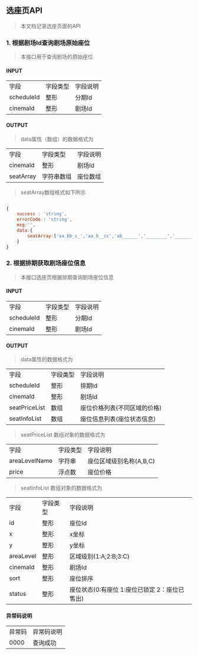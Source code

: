 ## 选座页API 

>本文档记录选座页面的API

### 1. 根据剧场Id查询剧场原始座位

>本接口用于查询剧场的原始座位

#### INPUT

<table>
    <tr>
        <td>字段</td>
        <td>字段类型</td>
        <td>字段说明</td>
    </tr>
    <tr>
        <td>scheduleId</td>
        <td>整形</td>
        <td>分期Id</td>
    </tr>
    <tr>
        <td>cinemaId</td>
        <td>整形</td>
        <td>剧场Id</td>
    </tr>
</table>

#### OUTPUT

>data属性（数组）的数据格式为

<table>
    <tr>
        <td>字段</td>
        <td>字段类型</td>
        <td>字段说明</td>
    </tr>
    <tr>
        <td>cinemaId</td>
        <td>整形</td>
        <td>剧场Id</td>
    </tr>
    <tr>
        <td>seatArray</td>
        <td>字符串数组</td>
        <td>座位数组</td>
    </tr>
</table>

>seatArray数组格式如下所示

~~~javascript

{
    success : 'string', 
    errorCode : 'string',
    msg:'',
    data:{
        seatArray:['aa_bb_c_','aa_b__cc','ab______','________','________','aaaaaaa']
    }
}
~~~

### 2. 根据排期获取剧场座位信息

>本接口选座页根据排期查询剧场座位信息

#### INPUT

<table>
    <tr>
        <td>字段</td>
        <td>字段类型</td>
        <td>字段说明</td>
    </tr>
    <tr>
        <td>scheduleId</td>
        <td>整形</td>
        <td>分期Id</td>
    </tr>
    <tr>
        <td>cinemaId</td>
        <td>整形</td>
        <td>剧场Id</td>
    </tr>
</table>

#### OUTPUT

>data属性的数据格式为

<table>
    <tr>
        <td>字段</td>
        <td>字段类型</td>
        <td>字段说明</td>
    </tr>
    <tr>
        <td>scheduleId</td>
        <td>整形</td>
        <td>排期Id</td>
    </tr>
    <tr>
        <td>cinemaId</td>
        <td>整形</td>
        <td>剧场Id</td>
    </tr>
    <tr>
        <td>seatPriceList</td>
        <td>数组</td>
        <td>座位价格列表(不同区域的价格)</td>
    </tr>
    <tr>
        <td>seatInfoList</td>
        <td>数组</td>
        <td>座位信息列表(座位状态信息)</td>
    </tr>
</table>

>seatPriceList 数组对象的数据格式为

<table>
    <tr>
        <td>字段</td>
        <td>字段类型</td>
        <td>字段说明</td>
    </tr>
    <tr>
        <td>areaLevelName</td>
        <td>字符串</td>
        <td>座位区域级别名称(A,B,C)</td>
    </tr>
    <tr>
        <td>price</td>
        <td>浮点数</td>
        <td>座位价格</td>
    </tr>
</table>

>seatInfoList 数组对象的数据格式为

<table>
    <tr>
        <td>字段</td>
        <td>字段类型</td>
        <td>字段说明</td>
    </tr>
    <tr>
        <td>id</td>
        <td>整形</td>
        <td>座位Id</td>
    </tr>
    <tr>
        <td>x</td>
        <td>整形</td>
        <td>x坐标</td>
    </tr>
    <tr>
        <td>y</td>
        <td>整形</td>
        <td>y坐标</td>
    </tr>
    <tr>
        <td>areaLevel</td>
        <td>整形</td>
        <td>区域级别(1:A;2:B;3:C)</td>
    </tr>
    <tr>
        <td>cinemaId</td>
        <td>整形</td>
        <td>剧场Id</td>
    </tr>
    <tr>
        <td>sort</td>
        <td>整形</td>
        <td>座位排序</td>
    </tr>
    <tr>
        <td>status</td>
        <td>整形</td>
        <td>座位状态(0:有座位 1:座位已锁定 2：座位已售出)</td>
    </tr>
</table>

#### 异常码说明

<table>
    <tr>
        <td>异常码</td>
        <td>异常码说明</td>
    </tr>
    <tr>
        <td>0000</td>
        <td>查询成功</td>
    </tr>
</table>
